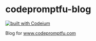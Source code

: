 # codepromptfu-blog

[![built with Codeium](https://codeium.com/badges/main)](https://codeium.com)

Blog for www.codepromptfu.com

